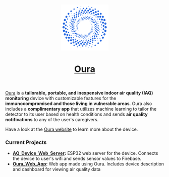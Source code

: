 <br/>
<p align="center">
    <a href="https://breatheoura.com/" target="_blank">
        <img width="30%" src="https://github.com/oura-breathe/.github/blob/main/profile/Oura_Logo.png" alt="Oura logo">
        <h1 align="center">Oura</h1>
    </a>
</p>
<br/>

[Oura](https://breatheoura.com/) is a **tailorable, portable, and inexpensive indoor air quality (IAQ) monitoring** device with customizable features for the **immunocompromised and those living in vulnerable areas**. Oura also includes a **complimentary app** that utilizes machine learning to tailor the detector to its user based on health conditions and sends **air quality notifications** to any of the user's caregivers.

Have a look at the [Oura website](https://breatheoura.com/) to learn more about the device. 

### Current Projects
- **[AQ_Device_Web_Server](https://github.com/oura-breathe/AQ_Device_Web_Server):** ESP32 web server for the device. Connects the device to user's wifi and sends sensor values to Firebase.
- **[Oura_Web_App](https://github.com/oura-breathe/Oura_Web_App):** Web app made using Oura. Includes device description and dashboard for viewing air quality data

